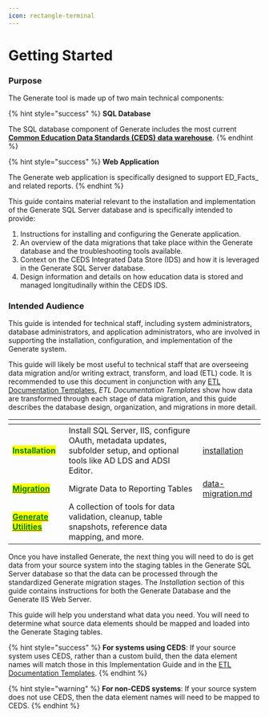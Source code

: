 ```yaml
---
icon: rectangle-terminal
---
```


# Getting Started

### Purpose <a href="#toc108711235" id="toc108711235"></a>

The Generate tool is made up of two main technical components:

{% hint style="success" %}
**SQL Database**

The SQL database component of Generate includes the most current [**Common Education Data Standards (CEDS)** **data warehouse**](generate-architecture.md).
{% endhint %}

{% hint style="success" %}
**Web Application**

The Generate web application is specifically designed to support ED_Facts_ and related reports.
{% endhint %}

This guide contains material relevant to the installation and implementation of the Generate SQL Server database and is specifically intended to provide:

1. Instructions for installing and configuring the Generate application.
2. An overview of the data migrations that take place within the Generate database and the troubleshooting tools available.
3. Context on the CEDS Integrated Data Store (IDS) and how it is leveraged in the Generate SQL Server database.
4. Design information and details on how education data is stored and managed longitudinally within the CEDS IDS.

### Intended Audience <a href="#toc113451489" id="toc113451489"></a>

This guide is intended for technical staff, including system administrators, database administrators, and application administrators, who are involved in supporting the installation, configuration, and implementation of the Generate system.

This guide will likely be most useful to technical staff that are overseeing data migration and/or writing extract, transform, and load (ETL) code. It is recommended to use this document in conjunction with any [ETL Documentation Templates](https://ciidta.communities.ed.gov/#communities/pdc/documents/17074)[.](https://ciidta.communities.ed.gov/#communities/pdc/documents/17074) _ETL Documentation Templates_ show how data are transformed through each stage of data migration, and this guide describes the database design, organization, and migrations in more detail.

<table data-view="cards"><thead><tr><th></th><th></th><th data-hidden data-card-target data-type="content-ref"></th></tr></thead><tbody><tr><td><mark style="color:green;"><strong>Installation</strong></mark></td><td>Install SQL Server, IIS, configure OAuth, metadata updates, subfolder setup, and optional tools like AD LDS and ADSI Editor.</td><td><a href="installation/">installation</a></td></tr><tr><td><a href="migration/"><mark style="color:green;"><strong>Migration</strong></mark></a></td><td>Migrate Data to Reporting Tables</td><td><a href="migration/data-migration.md">data-migration.md</a></td></tr><tr><td><a href="generate-utilities/"><mark style="color:green;"><strong>Generate Utilities</strong></mark></a></td><td>A collection of tools for data validation, cleanup, table snapshots, reference data mapping, and more. </td><td></td></tr></tbody></table>

Once you have installed Generate, the next thing you will need to do is get data from your source system into the staging tables in the Generate SQL Server database so that the data can be processed through the standardized Generate migration stages. The _Installation_ section of this guide contains instructions for both the Generate Database and the Generate IIS Web Server.

This guide will help you understand what data you need. You will need to determine what source data elements should be mapped and loaded into the Generate Staging tables.&#x20;

{% hint style="success" %}
**For systems using CEDS**: If your source system uses CEDS, rather than a custom build, then the data element names will match those in this Implementation Guide and in the [ETL Documentation Templates](https://ciidta.communities.ed.gov/#communities/pdc/documents/17074).
{% endhint %}

{% hint style="warning" %}
**For non-CEDS systems**: If your source system does not use CEDS, then the data element names will need to be mapped to CEDS.
{% endhint %}
